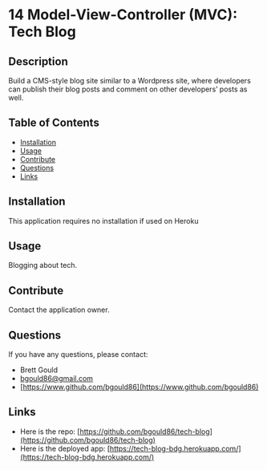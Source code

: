 # 14 Model-View-Controller (MVC): Tech Blog

## Description

Build a CMS-style blog site similar to a Wordpress site, where developers can publish their blog posts and comment on other developers’ posts as well. 

## Table of Contents

- [Installation](#installation)
- [Usage](#usage)
- [Contribute](#contribute)
- [Questions](#questions)
- [Links](#links)

## Installation

This application requires no installation if used on Heroku

## Usage

Blogging about tech.

## Contribute

Contact the application owner.

## Questions

If you have any questions, please contact:

- Brett Gould
- bgould86@gmail.com
- [https://www.github.com/bgould86](https://www.github.com/bgould86)

## Links

- Here is the repo: [https://github.com/bgould86/tech-blog](https://github.com/bgould86/tech-blog)
- Here is the deployed app: [https://tech-blog-bdg.herokuapp.com/](https://tech-blog-bdg.herokuapp.com/)